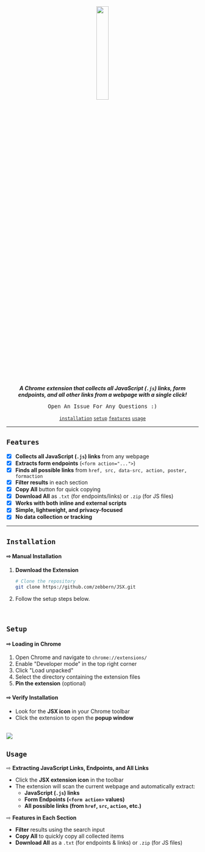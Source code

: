 <div align="center">  

<img src="https://github.com/user-attachments/assets/56525f45-698e-42cf-94af-1113d7e4cd65" width="25%">


<p>  
  
  **_A Chrome extension that collects all JavaScript (`.js`) links, form endpoints, and all other links from a webpage with a single click!_**  

  <kbd> Open An Issue For Any Questions :)</kbd>
</p>  

<div>
    
  <a href="#installation">`installation`</a>
  <a href="#setup">`setup`</a>
  <a href="#features">`features`</a>
  <a href="#usage">`usage`</a>
  
  </div>
</div>  

---

## **` Features `**  

- [x] **Collects all JavaScript (`.js`) links** from any webpage  
- [x] **Extracts form endpoints** (`<form action="...">`)  
- [x] **Finds all possible links** from `href, src, data-src, action, poster, formaction`  
- [x] **Filter results** in each section  
- [x] **Copy All** button for quick copying  
- [x] **Download All** as `.txt` (for endpoints/links) or `.zip` (for JS files)  
- [x] **Works with both inline and external scripts**  
- [x] **Simple, lightweight, and privacy-focused**  
- [x] **No data collection or tracking**  

---

## **`Installation`**  

#### ⇨ **Manual Installation**  

1. **Download the Extension**  
   ```bash
   # Clone the repository  
   git clone https://github.com/zebbern/JSX.git
   ```
2. Follow the setup steps below.

<br>

## **`Setup`**  

#### ⇨ Loading in Chrome  

1. Open Chrome and navigate to `chrome://extensions/`  
2. Enable "Developer mode" in the top right corner  
3. Click "Load unpacked"  
4. Select the directory containing the extension files  
5. **Pin the extension** (optional)  

#### ⇨ Verify Installation  

- Look for the **JSX icon** in your Chrome toolbar  
- Click the extension to open the **popup window**  

<br>

<img src="https://github.com/user-attachments/assets/7954aed0-2ebc-43e2-baa2-6320a979e38b">

<br>

## **`Usage`**  

⇨ **Extracting JavaScript Links, Endpoints, and All Links**  

- Click the **JSX extension icon** in the toolbar  
- The extension will scan the current webpage and automatically extract:  
  - **JavaScript (`.js`) links**  
  - **Form Endpoints (`<form action>` values)**  
  - **All possible links (from `href`, `src`, `action`, etc.)**  

⇨ **Features in Each Section**  

- **Filter** results using the search input  
- **Copy All** to quickly copy all collected items  
- **Download All** as a `.txt` (for endpoints & links) or `.zip` (for JS files)  
